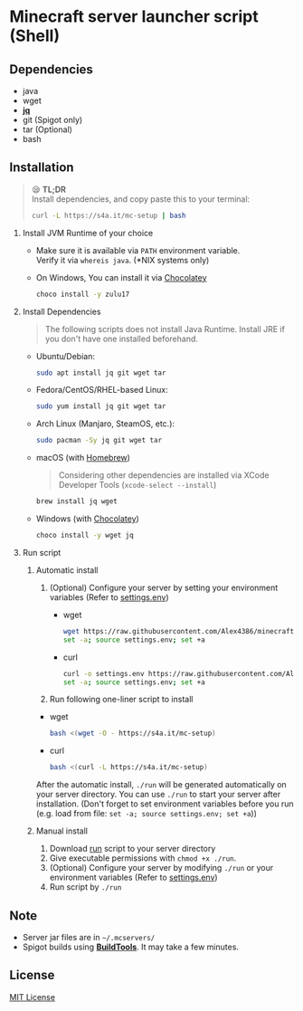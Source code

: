 # Minecraft server launcher script (Shell)
## Dependencies
* java
* wget
* [**jq**](https://stedolan.github.io/jq/)
* git (Spigot only)
* tar (Optional)
* bash

## Installation

> 😪 **TL;DR**  
> Install dependencies, and copy paste this to your terminal:  
> ```bash
> curl -L https://s4a.it/mc-setup | bash
> ```

1. Install JVM Runtime of your choice 
   - Make sure it is available via `PATH` environment variable.  
     Verify it via `whereis java`. (*NIX systems only)  

   - On Windows, You can install it via [Chocolatey](https://chocolatey.org/install)
     ```bash
     choco install -y zulu17
     ```

2. Install Dependencies
   > The following scripts does not install Java Runtime. Install JRE if you don't have one installed beforehand.
   - Ubuntu/Debian:
     ```bash
     sudo apt install jq git wget tar
     ```
   - Fedora/CentOS/RHEL-based Linux:
     ```bash
     sudo yum install jq git wget tar
     ```
   - Arch Linux (Manjaro, SteamOS, etc.):  
     ```bash
     sudo pacman -Sy jq git wget tar
     ```
   - macOS (with [Homebrew](https://brew.sh))
     > Considering other dependencies are installed via XCode Developer Tools (`xcode-select --install`)
     ```bash
     brew install jq wget
     ```
   - Windows (with [Chocolatey](https://chocolatey.org/install))
     ```bash
     choco install -y wget jq
     ```
3. Run script
   1. Automatic install
      1. (Optional) Configure your server by setting your environment variables (Refer to [settings.env](/settings.env))
         * wget
           ```bash
           wget https://raw.githubusercontent.com/Alex4386/minecraft-server-launcher/master/settings.env
           set -a; source settings.env; set +a
           ```

         * curl
           ```bash
           curl -o settings.env https://raw.githubusercontent.com/Alex4386/minecraft-server-launcher/master/settings.env
           set -a; source settings.env; set +a
           ```

      2. Run following one-liner script to install
        * wget
          ```bash
          bash <(wget -O - https://s4a.it/mc-setup)
          ```

        * curl
          ```bash
          bash <(curl -L https://s4a.it/mc-setup)
          ```

        After the automatic install, `./run` will be generated automatically on your server directory. You can use `./run` to start your server after installation. (Don't forget to set environment variables before you run (e.g. load from file: `set -a; source settings.env; set +a`))

   2. Manual install
      1. Download [run](https://raw.githubusercontent.com/Alex4386/minecraft-server-launcher/master/run) script to your server directory
      2. Give executable permissions with `chmod +x ./run`.
      3. (Optional) Configure your server by modifying `./run` or your environment variables (Refer to [settings.env](/settings.env))
      4. Run script by `./run`

## Note
* Server jar files are in `~/.mcservers/`
* Spigot builds using [**BuildTools**](https://hub.spigotmc.org/jenkins/job/BuildTools/lastSuccessfulBuild/artifact/target/BuildTools.jar). It may take a few minutes.

## License
[MIT License](LICENSE.md)
